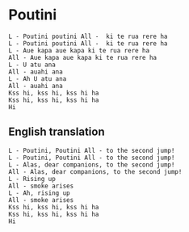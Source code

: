 # Poutini

<!-- TODO: ask about the formatting of this, see if it needs anything -->

```
L - Poutini poutini All -  ki te rua rere ha
L - Poutini poutini All -  ki te rua rere ha
L - Aue kapa aue kapa ki te rua rere ha
All - Aue kapa aue kapa ki te rua rere ha
L - U atu ana
All - auahi ana
L - Ah U atu ana 
All - auahi ana
Kss hi, kss hi, kss hi ha
Kss hi, kss hi, kss hi ha
Hi
```

## English translation

```
L - Poutini, Poutini All - to the second jump!
L - Poutini, Poutini All - to the second jump!
L - Alas, dear companions, to the second jump!
All - Alas, dear companions, to the second jump!
L - Rising up
All - smoke arises
L - Ah, rising up
All - smoke arises
Kss hi, kss hi, kss hi ha
Kss hi, kss hi, kss hi ha
Hi
```
